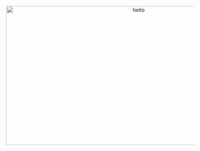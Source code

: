 <p align="center"><img width="696" height="374" alt="hello" src="https://github.com/user-attachments/assets/2a49c86e-2148-47f1-b97a-4e3b5f7129ca" /></p>

<!--
**hyuniverse/hyuniverse** is a ✨ _special_ ✨ repository because its `README.md` (this file) appears on your GitHub profile.

Here are some ideas to get you started:

- 🔭 I’m currently working on ...
- 🌱 I’m currently learning ...
- 👯 I’m looking to collaborate on ...
- 🤔 I’m looking for help with ...
- 💬 Ask me about ...
- 📫 How to reach me: ...
- 😄 Pronouns: ...
- ⚡ Fun fact: ...
-->
